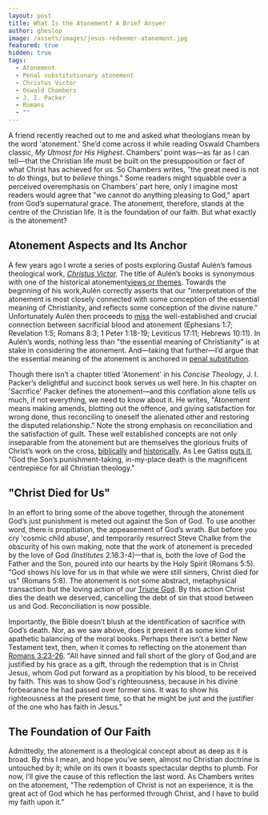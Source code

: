 ```yaml
---
layout: post
title: What Is the Atonement? A Brief Answer
author: gheslop
image: /assets/images/jesus-redeemer-atonement.jpg
featured: true
hidden: true
tags:
  - Atonement
  - Penal substitutionary atonement
  - Christus Victor
  - Oswald Chambers
  - J. I. Packer
  - Romans
  - ""
---
```

A friend recently reached out to me and asked what theologians mean by the word 'atonement.' She’d come across it while reading Oswald Chambers classic, *My Utmost for His Highest*. Chambers’ point was—as far as I can tell—that the Christian life must be built on the presupposition or fact of what Christ has achieved for us. So Chambers writes, "the great need is not to *do* things, but to *believe* things." Some readers might squabble over a perceived overemphasis on Chambers’ part here, only I imagine most readers would agree that "we cannot do anything pleasing to God," apart from God’s supernatural grace. The atonement, therefore, stands at the centre of the Christian life. It is the foundation of our faith. But what exactly is the atonement?

## Atonement Aspects and Its Anchor

A few years ago I wrote a series of posts exploring Gustaf Aulén’s famous theological work, *[Christus Victor](https://rekindle.co.za/content/2020-07-01-christus-victor-strengths).* The title of Aulén’s books is synonymous with one of the historical atonement[views or themes](https://rekindle.co.za/content/the-work-of-christ-not-merely-substitution/). Towards the beginning of his work,Aulén correctly asserts that our "interpretation of the atonement is most closely connected with some conception of the essential meaning of Christianity, and reflects some conception of the divine nature." Unfortunately Aulén then proceeds to [miss](https://rekindle.co.za/content/2020-07-08-critique-christus-victor) the well-established and crucial connection between sacrificial blood and atonement (Ephesians 1:7; Revelation 1:5; Romans 8:3; 1 Peter 1:18-19; Leviticus 17:11; Hebrews 10:11). In Aulén’s words, nothing less than "the essential meaning of Christianity" is at stake in considering the atonement. And—taking that further—I’d argue that the essential meaning of the atonement is anchored in [penal substitution](https://rekindle.co.za/content/the-work-of-christ-more-than-gods-justice/).

Though there isn’t a chapter titled 'Atonement' in his *Concise Theology*, J. I. Packer’s delightful and succinct book serves us well here. In his chapter on 'Sacrifice' Packer defines the atonement—and this conflation alone tells us much, if not everything, we need to know about it. He writes, "Atonement means making amends, blotting out the offence, and giving satisfaction for wrong done, thus reconciling to oneself the alienated other and restoring the disputed relationship." Note the strong emphasis on reconciliation and the satisfaction of guilt. These well established concepts are not only inseparable from the atonement but are themselves the glorious fruits of Christ’s work on the cross, [biblically](https://rekindle.co.za/content/2020-07-22-christus-victor-new-testament) and [historically](https://rekindle.co.za/content/2020-08-06-christus-victor-theology). As Lee Gatiss [puts it](https://rekindle.co.za/content/book-review-the-forgotten-cross/), "God the Son’s punishment-taking, in-my-place death is the magnificent centrepiece for all Christian theology."

## "Christ Died for Us"

In an effort to bring some of the above together, through the atonement God’s just punishment is meted out against the Son of God. To use another word, there is propitiation, the appeasement of God’s wrath. But before you cry 'cosmic child abuse', and temporarily resurrect Steve Chalke from the obscurity of his own making, note that the work of atonement is preceded by the love of God *(Institutes* 2.16.3-4)—that is, both the love of God the Father and the Son, poured into our hearts by the Holy Spirit (Romans 5:5). "God shows his love for us in that while we were still sinners, Christ died for us" (Romans 5:8). The atonement is not some abstract, metaphysical transaction but the loving action of our [Triune God](https://rekindle.co.za/content/2021-12-02-trinity). By this action Christ dies the death we deserved, cancelling the debt of sin that stood between us and God. Reconciliation is now possible.

Importantly, the Bible doesn’t blush at the identification of sacrifice with God’s death. Nor, as we saw above, does it present it as some kind of apathetic balancing of the moral books. Perhaps there isn’t a better New Testament text, then, when it comes to reflecting on the atonement than [Romans 3:23-26](https://rekindle.co.za/content/romans-the-righteousness-of-god/). "All have sinned and fall short of the glory of God,and are justified by his grace as a gift, through the redemption that is in Christ Jesus, whom God put forward as a propitiation by his blood, to be received by faith. This was to show God's righteousness, because in his divine forbearance he had passed over former sins. It was to show his righteousness at the present time, so that he might be just and the justifier of the one who has faith in Jesus."

## The Foundation of Our Faith

Admittedly, the atonement is a theological concept about as deep as it is broad. By this I mean, and hope you’ve seen, almost no Christian doctrine is untouched by it; while on its own it boasts spectacular depths to plumb. For now, I’ll give the cause of this reflection the last word. As Chambers writes on the atonement, "The redemption of Christ is not an experience, it is the great act of God which he has performed through Christ, and I have to build my faith upon it."